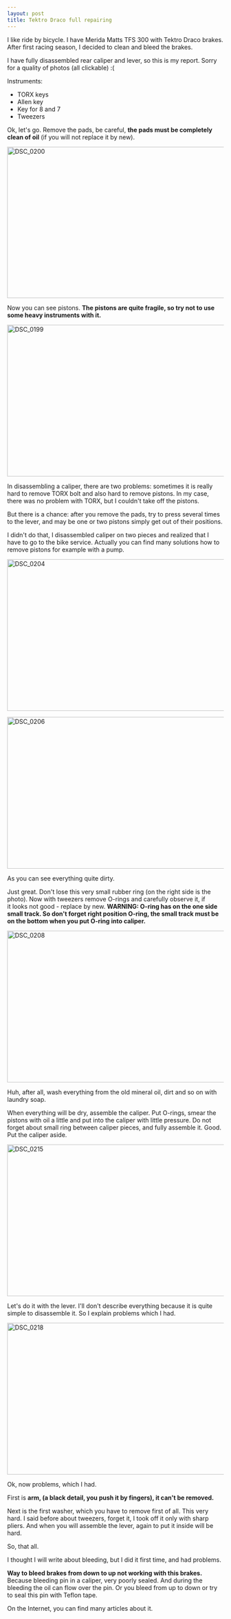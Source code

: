 ```yaml
---
layout: post
title: Tektro Draco full repairing
---
```


I like ride by bicycle. I have Merida Matts TFS 300 with Tektro Draco brakes. After first racing season, I decided to clean and bleed the brakes.

I have fully disassembled rear caliper and lever, so this is my report. Sorry for a quality of photos (all clickable) :(

Instruments:
<ul>
	<li>TORX keys</li>
	<li>Allen key</li>
	<li>Key for 8 and 7</li>
	<li>Tweezers</li>
</ul>
Ok, let's go. Remove the pads, be careful, <strong>the pads must be completely clean of oil</strong> (if you will not replace it by new).

<a href="http://cdn.freekode.org/blog-images/tektro/DSC_0200.jpg"><img class="alignnone  wp-image-109" src="http://cdn.freekode.org/blog-images/tektro/DSC_0200-1024x576.jpg" alt="DSC_0200" width="625" height="351" /></a>

Now you can see pistons. <strong>The pistons are quite fragile, so try not to use some heavy instruments with it.</strong>

<a href="http://cdn.freekode.org/blog-images/tektro/DSC_0199.jpg"><img class="alignnone  wp-image-108" src="http://cdn.freekode.org/blog-images/tektro/DSC_0199-1024x576.jpg" alt="DSC_0199" width="625" height="352" /></a>

In disassembling a caliper, there are two problems: sometimes it is really hard to remove TORX bolt and also hard to remove pistons. In my case, there was no problem with TORX, but I couldn't take off the pistons.

But there is a chance: after you remove the pads, try to press several times to the lever, and may be one or two pistons simply get out of their positions.

I didn't do that, I disassembled caliper on two pieces and realized that I have to go to the bike service. Actually you can find many solutions how to remove pistons for example with a pump.

<a href="http://cdn.freekode.org/blog-images/tektro/DSC_0204.jpg"><img class="alignnone size-large wp-image-111" src="http://cdn.freekode.org/blog-images/tektro/DSC_0204-1024x576.jpg" alt="DSC_0204" width="625" height="352" /></a>

<a href="http://cdn.freekode.org/blog-images/tektro/DSC_0206.jpg"><img class="alignnone size-large wp-image-112" src="http://cdn.freekode.org/blog-images/tektro/DSC_0206-1024x576.jpg" alt="DSC_0206" width="625" height="352" /></a>

As you can see everything quite dirty.

Just great. Don't lose this very small rubber ring (on the right side is the photo). Now with tweezers remove O-rings and carefully observe it, if it looks not good - replace by new. <strong>WARNING: O-ring has on the one side small track. So don't forget right position O-ring, the small track must be on the bottom when you put O-ring into caliper.</strong>

<a href="http://cdn.freekode.org/blog-images/tektro/DSC_0208.jpg"><img class="alignnone size-large wp-image-113" src="http://cdn.freekode.org/blog-images/tektro/DSC_0208-1024x576.jpg" alt="DSC_0208" width="625" height="352" /></a>

Huh, after all, wash everything from the old mineral oil, dirt and so on with laundry soap.

When everything will be dry, assemble the caliper. Put O-rings, smear the pistons with oil a little and put into the caliper with little pressure. Do not forget about small ring between caliper pieces, and fully assemble it. Good. Put the caliper aside.

<a href="http://cdn.freekode.org/blog-images/tektro/DSC_0215.jpg"><img class="alignnone size-large wp-image-115" src="http://cdn.freekode.org/blog-images/tektro/DSC_0215-1024x576.jpg" alt="DSC_0215" width="625" height="352" /></a>

Let's do it with the lever. I'll don't describe everything because it is quite simple to disassemble it. So I explain problems which I had.

<a href="http://cdn.freekode.org/blog-images/tektro/DSC_0218.jpg"><img class="alignnone size-large wp-image-116" src="http://cdn.freekode.org/blog-images/tektro/DSC_0218-1024x576.jpg" alt="DSC_0218" width="625" height="352" /></a>

Ok, now problems, which I had.

First is <strong>arm, (a black detail, you push it by fingers), it can't be removed.</strong>

Next is the first washer, which you have to remove first of all. This very hard. I said before about tweezers, forget it, I took off it only with sharp pliers. And when you will assemble the lever, again to put it inside will be hard.

So, that all.

I thought I will write about bleeding, but I did it first time, and had problems.

<strong>Way to bleed brakes from down to up not working with this brakes.</strong> Because bleeding pin in a caliper, very poorly sealed. And during the bleeding the oil can flow over the pin. Or you bleed from up to down or try to seal this pin with Teflon tape.

On the Internet, you can find many articles about it.
